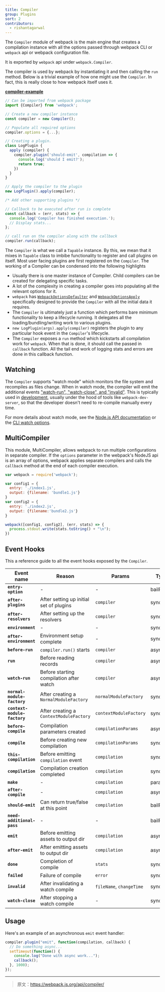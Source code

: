 ```yaml
---
title: Compiler
group: Plugins
sort: 2
contributors:
  - rishantagarwal
---
```


The `Compiler` module of webpack is the main engine that creates a compilation instance with all the options passed through webpack CLI or `webpack` api or webpack configuration file.

It is exported by `webpack` api under `webpack.Compiler`.

The compiler is used by webpack by instantiating it and then calling the `run` method. Below is a trivial example of how one might use the `Compiler`. In fact, this is really close to how webpack itself uses it.

[__compiler-example__](https://github.com/pksjce/webpack-internal-examples/tree/master/compiler-example)

```javascript
// Can be imported from webpack package
import {Compiler} from 'webpack';

// Create a new compiler instance
const compiler = new Compiler();

// Populate all required options
compiler.options = {...};

// Creating a plugin.
class LogPlugin {
  apply (compiler) {
    compiler.plugin('should-emit', compilation => {
      console.log('should I emit?');
      return true;
    })
  }
}

// Apply the compiler to the plugin
new LogPlugin().apply(compiler);

/* Add other supporting plugins */

// Callback to be executed after run is complete
const callback = (err, stats) => {
  console.log('Compiler has finished execution.');
  // Display stats...
};

// call run on the compiler along with the callback
compiler.run(callback);
```

The `Compiler` is what we call a `Tapable` instance. By this, we mean that it mixes in `Tapable` class to imbibe functionality to register and call plugins on itself. Most user facing plugins are first registered on the `Compiler`. The working of a Compiler can be condensed into the following highlights

- Usually there is one master instance of Compiler. Child compilers can be created for delegating specific tasks.
- A lot of the complexity in creating a compiler goes into populating all the relevant options for it.
- `webpack` has [`WebpackOptionsDefaulter`](https://github.com/webpack/webpack/blob/master/lib/WebpackOptionsDefaulter.js) and [`WebpackOptionsApply`](https://github.com/webpack/webpack/blob/master/lib/WebpackOptionsApply.js) specifically designed to provide the `Compiler` with all the initial data it requires.
- The `Compiler` is ultimately just a function which performs bare minimum functionality to keep a lifecycle running. It delegates all the loading/bundling/writing work to various plugins.
- `new LogPlugin(args).apply(compiler)` registers the plugin to any particular hook event in the `Compiler`'s lifecycle.
- The `Compiler` exposes a `run` method which kickstarts all compilation work for `webpack`. When that is done, it should call the passed in `callback` function. All the tail end work of logging stats and errors are done in this callback function.


## Watching

The `Compiler` supports "watch mode" which monitors the file system and recompiles as files change. When in watch mode, the compiler will emit the additional events ["watch-run", "watch-close", and "invalid"](#event-hooks). This is typically used in [development](/guides/development), usually under the hood of tools like `webpack-dev-server`, so that the developer doesn't need to re-compile manually every time.

For more details about watch mode, see the [Node.js API documentation](/api/node/#watching) or the [CLI watch options](/api/cli/#watch-options).


## MultiCompiler

This module, MultiCompiler, allows webpack to run multiple configurations in separate compiler.
If the `options` parameter in the webpack's NodeJS api is an array of options, webpack applies separate compilers and calls the `callback` method at the end of each compiler execution.

```javascript
var webpack = require('webpack');

var config1 = {
  entry: './index1.js',
  output: {filename: 'bundle1.js'}
}
var config2 = {
  entry: './index2.js',
  output: {filename:'bundle2.js'}
}

webpack([config1, config2], (err, stats) => {
  process.stdout.write(stats.toString() + "\n");
})
```


## Event Hooks

This a reference guide to all the event hooks exposed by the `Compiler`.

Event name                    | Reason                                  | Params                    | Type
----------------------------- | --------------------------------------- | ------------------------- | ----------
__`entry-option`__            | -                                       | -                         | bailResult
__`after-plugins`__           | After setting up initial set of plugins | `compiler`                | sync
__`after-resolvers`__         | After setting up the resolvers          | `compiler`                | sync
__`environment`__             | -                                       | -                         | sync
__`after-environment`__       | Environment setup complete              | -                         | sync
__`before-run`__              | `compiler.run()` starts                 | `compiler`                | async
__`run`__                     | Before reading records                  | `compiler`                | async
__`watch-run`__               | Before starting compilation after watch | `compiler`                | async
__`normal-module-factory`__   | After creating a `NormalModuleFactory`  | `normalModuleFactory`     | sync
__`context-module-factory`__  | After creating a `ContextModuleFactory` | `contextModuleFactory`    | sync
__`before-compile`__          | Compilation parameters created          | `compilationParams`       | async
__`compile`__                 | Before creating new compilation         | `compilationParams`       | sync
__`this-compilation`__        | Before emitting `compilation` event     | `compilation`             | sync
__`compilation`__             | Compilation creation completed          | `compilation`             | sync
__`make`__                    | -                                       | `compilation`             | parallel
__`after-compile`__           | -                                       | `compilation`             | async
__`should-emit`__             | Can return true/false at this point     | `compilation`             | bailResult
__`need-additional-pass`__    | -                                       | -                         | bailResult
__`emit`__                    | Before emitting assets to output dir    | `compilation`             | async
__`after-emit`__              | After emitting assets to output dir     | `compilation`             | async
__`done`__                    | Completion of compile                   | `stats`                   | sync
__`failed`__                  | Failure of compile                      | `error`                   | sync
__`invalid`__                 | After invalidating a watch compile      | `fileName`, `changeTime`  | sync
__`watch-close`__             | After stopping a watch compile          | -                         | sync


## Usage

Here's an example of an asynchronous `emit` event handler:

```javascript
compiler.plugin("emit", function(compilation, callback) {
  // Do something async...
  setTimeout(function() {
    console.log("Done with async work...");
    callback();
  }, 1000);
});
```

***

> 原文：https://webpack.js.org/api/compiler/
